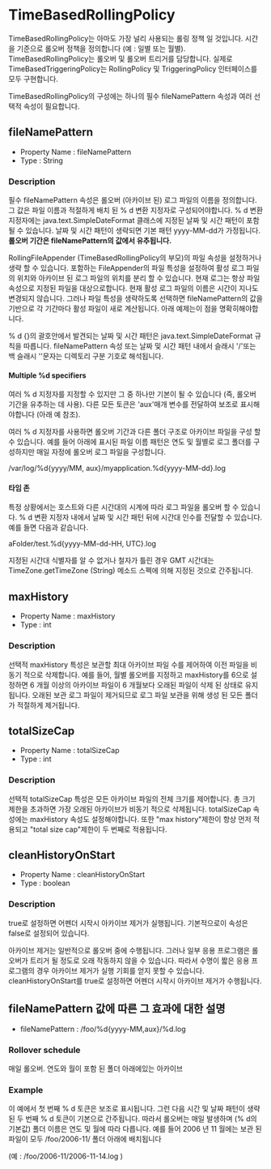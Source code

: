 # TimeBasedRollingPolicy
TimeBasedRollingPolicy는 아마도 가장 널리 사용되는 롤링 정책 일 것입니다. 
시간을 기준으로 롤오버 정책을 정의합니다 (예 : 일별 또는 월별). 
TimeBasedRollingPolicy는 롤오버 및 롤오버 트리거를 담당합니다. 
실제로 TimeBasedTriggeringPolicy는 RollingPolicy 및 TriggeringPolicy 인터페이스를 모두 구현합니다.

TimeBasedRollingPolicy의 구성에는 하나의 필수 fileNamePattern 속성과 여러 선택적 속성이 필요합니다.

## fileNamePattern 
+ Property Name : fileNamePattern 
+ Type : String

### Description

필수 fileNamePattern 속성은 롤오버 (아카이브 된) 로그 파일의 이름을 정의합니다. 
그 값은 파일 이름과 적절하게 배치 된 % d 변환 지정자로 구성되어야합니다.
% d 변환 지정자에는 java.text.SimpleDateFormat 클래스에 지정된 날짜 및 시간 패턴이 포함될 수 있습니다. 
날짜 및 시간 패턴이 생략되면 기본 패턴 yyyy-MM-dd가 가정됩니다. 
**롤오버 기간은 fileNamePattern의 값에서 유추됩니다.**

RollingFileAppender (TimeBasedRollingPolicy의 부모)의 파일 속성을 설정하거나 생략 할 수 있습니다. 
포함하는 FileAppender의 파일 특성을 설정하여 활성 로그 파일의 위치와 아카이브 된 로그 파일의 위치를 분리 할 수 있습니다. 
현재 로그는 항상 파일 속성으로 지정된 파일을 대상으로합니다. 
현재 활성 로그 파일의 이름은 시간이 지나도 변경되지 않습니다. 
그러나 파일 특성을 생략하도록 선택하면 fileNamePattern의 값을 기반으로 각 기간마다 활성 파일이 새로 계산됩니다. 
아래 예제는이 점을 명확히해야합니다.

% d {}의 괄호안에서 발견되는 날짜 및 시간 패턴은 java.text.SimpleDateFormat 규칙을 따릅니다. 
fileNamePattern 속성 또는 날짜 및 시간 패턴 내에서 슬래시 '/'또는 백 슬래시 '\'문자는 디렉토리 구분 기호로 해석됩니다.

#### Multiple %d specifiers

여러 % d 지정자를 지정할 수 있지만 그 중 하나만 기본이 될 수 있습니다 (즉, 롤오버 기간을 유추하는 데 사용). 
다른 모든 토큰은 'aux'매개 변수를 전달하여 보조로 표시해야합니다 (아래 예 참조).

여러 % d 지정자를 사용하면 롤오버 기간과 다른 폴더 구조로 아카이브 파일을 구성 할 수 있습니다. 
예를 들어 아래에 표시된 파일 이름 패턴은 연도 및 월별로 로그 폴더를 구성하지만 매일 자정에 롤오버 로그 파일을 구성합니다.

/var/log/%d{yyyy/MM, aux}/myapplication.%d{yyyy-MM-dd}.log

#### 타임 존
특정 상황에서는 호스트와 다른 시간대의 시계에 따라 로그 파일을 롤오버 할 수 있습니다. 
% d 변환 지정자 내에서 날짜 및 시간 패턴 뒤에 시간대 인수를 전달할 수 있습니다. 
예를 들면 다음과 같습니다.

aFolder/test.%d{yyyy-MM-dd-HH, UTC}.log

지정된 시간대 식별자를 알 수 없거나 철자가 틀린 경우 GMT 시간대는 
TimeZone.getTimeZone (String) 메소드 스펙에 의해 지정된 것으로 간주됩니다.

## maxHistory

+ Property Name : maxHistory 
+ Type : int

### Description
선택적 maxHistory 특성은 보관할 최대 아카이브 파일 수를 제어하여 이전 파일을 비동기 적으로 삭제합니다. 
예를 들어, 월별 롤오버를 지정하고 maxHistory를 6으로 설정하면 6 개월 이상의 아카이브 파일이 6 개월보다 
오래된 파일이 삭제 된 상태로 유지됩니다. 
오래된 보관 로그 파일이 제거되므로 로그 파일 보관을 위해 생성 된 모든 폴더가 적절하게 제거됩니다.



## totalSizeCap

+ Property Name : totalSizeCap
+ Type : int

### Description
선택적 totalSizeCap 특성은 모든 아카이브 파일의 전체 크기를 제어합니다. 
총 크기 제한을 초과하면 가장 오래된 아카이브가 비동기 적으로 삭제됩니다. 
totalSizeCap 속성에는 maxHistory 속성도 설정해야합니다. 
또한 "max history"제한이 항상 먼저 적용되고 "total size cap"제한이 두 번째로 적용됩니다.

## cleanHistoryOnStart

+ Property Name : cleanHistoryOnStart
+ Type : boolean

### Description

true로 설정하면 어펜더 시작시 아카이브 제거가 실행됩니다. 
기본적으로이 속성은 false로 설정되어 있습니다.

아카이브 제거는 일반적으로 롤오버 중에 수행됩니다. 
그러나 일부 응용 프로그램은 롤오버가 트리거 될 정도로 오래 작동하지 않을 수 있습니다. 
따라서 수명이 짧은 응용 프로그램의 경우 아카이브 제거가 실행 기회를 얻지 못할 수 있습니다. 
cleanHistoryOnStart를 true로 설정하면 어펜더 시작시 아카이브 제거가 수행됩니다.


## fileNamePattern 값에 따른 그 효과에 대한 설명
+ fileNamePattern : /foo/%d{yyyy-MM,aux}/%d.log

### Rollover schedule
매일 롤오버. 연도와 월이 포함 된 폴더 아래에있는 아카이브

### Example
이 예에서 첫 번째 % d 토큰은 보조로 표시됩니다. 
그런 다음 시간 및 날짜 패턴이 생략 된 두 번째 % d 토큰이 기본으로 간주됩니다. 
따라서 롤오버는 매일 발생하며 (% d의 기본값) 폴더 이름은 연도 및 월에 따라 다릅니다. 
예를 들어 2006 년 11 월에는 보관 된 파일이 모두 /foo/2006-11/ 폴더 아래에 배치됩니다 

(예 : /foo/2006-11/2006-11-14.log )

